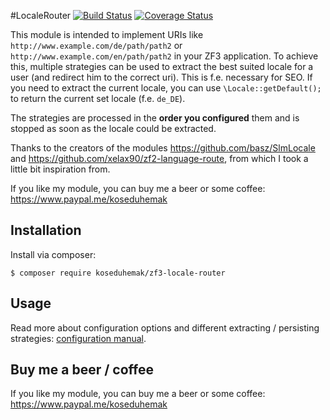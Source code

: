 #LocaleRouter
[![Build Status](https://travis-ci.org/koseduhemak/zf3-locale-router.svg?branch=master)](https://travis-ci.org/koseduhemak/zf3-locale-router)
[![Coverage Status](https://coveralls.io/repos/github/koseduhemak/zf3-locale-router/badge.svg?branch=master)](https://coveralls.io/github/koseduhemak/zf3-locale-router?branch=master)

This module is intended to implement URIs like `http://www.example.com/de/path/path2` or `http://www.example.com/en/path/path2` in your ZF3 application.
To achieve this, multiple strategies can be used to extract the best suited locale for a user (and redirect him to the correct uri). This is f.e. necessary for SEO.
If you need to extract the current locale, you can use `\Locale::getDefault();` to return the current set locale (f.e. `de_DE`).

The strategies are processed in the **order you configured** them and is stopped as soon as the locale could be extracted.

Thanks to the creators of the modules https://github.com/basz/SlmLocale and https://github.com/xelax90/zf2-language-route, from which I took a little bit inspiration from.

If you like my module, you can buy me a beer or some coffee: https://www.paypal.me/koseduhemak

## Installation
Install via composer:
```
$ composer require koseduhemak/zf3-locale-router
```

## Usage
Read more about configuration options and different extracting / persisting strategies: [configuration manual](docs/strategies.md).

## Buy me a beer / coffee
If you like my module, you can buy me a beer or some coffee: https://www.paypal.me/koseduhemak